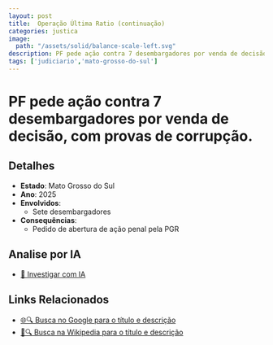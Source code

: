 ```yaml
---
layout: post
title:  Operação Última Ratio (continuação)
categories: justica
image:
  path: "/assets/solid/balance-scale-left.svg"
description: PF pede ação contra 7 desembargadores por venda de decisão✧  com provas de corrupção.Sete desembargadores
tags: ['judiciario','mato-grosso-do-sul']
---
```


# PF pede ação contra 7 desembargadores por venda de decisão, com provas de corrupção.

## Detalhes
- **Estado**: Mato Grosso do Sul
- **Ano**: 2025
- **Envolvidos**:
  - Sete desembargadores
- **Consequências**:
  - Pedido de abertura de ação penal pela PGR

## Analise por IA
- [🤖 Investigar com IA](https://www.perplexity.ai/search?q=Opera%C3%A7%C3%A3o%20%C3%9Altima%20Ratio%20%28continua%C3%A7%C3%A3o%29%20PF%20pede%20a%C3%A7%C3%A3o%20contra%207%20desembargadores%20por%20venda%20de%20decis%C3%A3o%2C%20com%20provas%20de%20corrup%C3%A7%C3%A3o.%20Mato%20Grosso%20do%20Sul)

## Links Relacionados
- [🌐🔍 Busca no Google para o título e descrição](https://www.google.com/search?q=Opera%C3%A7%C3%A3o%20%C3%9Altima%20Ratio%20%28continua%C3%A7%C3%A3o%29%20PF%20pede%20a%C3%A7%C3%A3o%20contra%207%20desembargadores%20por%20venda%20de%20decis%C3%A3o%2C%20com%20provas%20de%20corrup%C3%A7%C3%A3o.%20Mato%20Grosso%20do%20Sul)
- [📖🔍 Busca na Wikipedia para o título e descrição](https://pt.wikipedia.org/w/index.php?search=Opera%C3%A7%C3%A3o%20%C3%9Altima%20Ratio%20%28continua%C3%A7%C3%A3o%29%20PF%20pede%20a%C3%A7%C3%A3o%20contra%207%20desembargadores%20por%20venda%20de%20decis%C3%A3o%2C%20com%20provas%20de%20corrup%C3%A7%C3%A3o.%20Mato%20Grosso%20do%20Sul)

